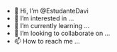 - 👋 Hi, I’m @EstudanteDavi
- 👀 I’m interested in ...
- 🌱 I’m currently learning ...
- 💞️ I’m looking to collaborate on ...
- 📫 How to reach me ...

<!---
EstudanteDavi/EstudanteDavi is a ✨ special ✨ repository because its `README.md` (this file) appears on your GitHub profile.
You can click the Preview link to take a look at your changes.
--->
